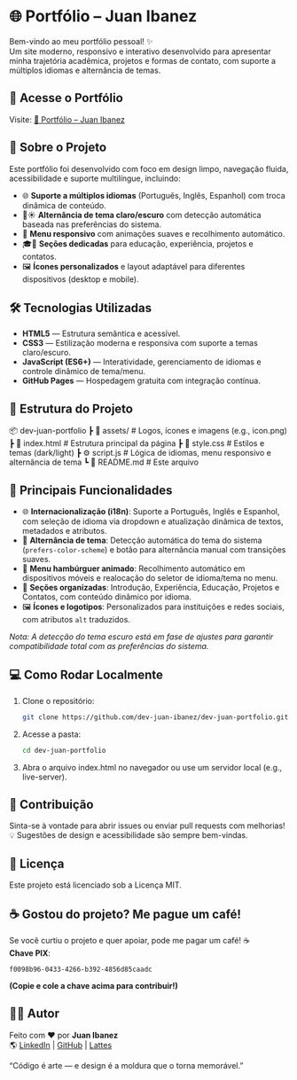 # 🌐 Portfólio – Juan Ibanez

Bem-vindo ao meu portfólio pessoal! ✨  
Um site moderno, responsivo e interativo desenvolvido para apresentar minha trajetória acadêmica, projetos e formas de contato, com suporte a múltiplos idiomas e alternância de temas.

## 🚀 Acesse o Portfólio

Visite: <a href="https://dev-juan-ibanez.github.io/dev-juan-portfolio/" target="_blank"> 🔗 Portfólio – Juan Ibanez </a>

## 🧭 Sobre o Projeto

Este portfólio foi desenvolvido com foco em design limpo, navegação fluida, acessibilidade e suporte multilíngue, incluindo:

- 🌐 **Suporte a múltiplos idiomas** (Português, Inglês, Espanhol) com troca dinâmica de conteúdo.  
- 🌙☀️ **Alternância de tema claro/escuro** com detecção automática baseada nas preferências do sistema.  
- 📱 **Menu responsivo** com animações suaves e recolhimento automático.  
- 🎓💼 **Seções dedicadas** para educação, experiência, projetos e contatos.  
- 🖼️ **Ícones personalizados** e layout adaptável para diferentes dispositivos (desktop e mobile).

## 🛠️ Tecnologias Utilizadas

- **HTML5** — Estrutura semântica e acessível.  
- **CSS3** — Estilização moderna e responsiva com suporte a temas claro/escuro.  
- **JavaScript (ES6+)** — Interatividade, gerenciamento de idiomas e controle dinâmico de tema/menu.  
- **GitHub Pages** — Hospedagem gratuita com integração contínua.

## 📁 Estrutura do Projeto
📦 dev-juan-portfolio
┣ 📂 assets/           # Logos, ícones e imagens (e.g., icon.png)
┣ 📜 index.html        # Estrutura principal da página
┣ 🎨 style.css         # Estilos e temas (dark/light)
┣ ⚙️ script.js         # Lógica de idiomas, menu responsivo e alternância de tema
┗ 📄 README.md         # Este arquivo

## 🎨 Principais Funcionalidades

- 🌐 **Internacionalização (i18n)**: Suporte a Português, Inglês e Espanhol, com seleção de idioma via dropdown e atualização dinâmica de textos, metadados e atributos.  
- 🔄 **Alternância de tema**: Detecção automática do tema do sistema (`prefers-color-scheme`) e botão para alternância manual com transições suaves.  
- 📱 **Menu hambúrguer animado**: Recolhimento automático em dispositivos móveis e realocação do seletor de idioma/tema no menu.  
- 🧩 **Seções organizadas**: Introdução, Experiência, Educação, Projetos e Contatos, com conteúdo dinâmico por idioma.  
- 🖼️ **Ícones e logotipos**: Personalizados para instituições e redes sociais, com atributos `alt` traduzidos.


*Nota: A detecção do tema escuro está em fase de ajustes para garantir compatibilidade total com as preferências do sistema.*

## 💻 Como Rodar Localmente

1. Clone o repositório:
   ```bash
   git clone https://github.com/dev-juan-ibanez/dev-juan-portfolio.git
   ````
2. Acesse a pasta:
    ```bash
    cd dev-juan-portfolio
    ````
3. Abra o arquivo index.html no navegador ou use um servidor local (e.g., live-server).

## 🧩 Contribuição

Sinta-se à vontade para abrir issues ou enviar pull requests com melhorias! 💡
Sugestões de design e acessibilidade são sempre bem-vindas.

## 📜 Licença
Este projeto está licenciado sob a Licença MIT.

## ☕ Gostou do projeto? Me pague um café!
Se você curtiu o projeto e quer apoiar, pode me pagar um café! ☕  
**Chave PIX**:  
```text
f0098b96-0433-4266-b392-4856d85caadc
```
**(Copie e cole a chave acima para contribuir!)**


## 🧑‍💻 Autor

Feito com ❤️ por **Juan Ibanez**  
🌎 [LinkedIn](https://www.linkedin.com/in/juan-ibanez-df/) | [GitHub](https://github.com/dev-juan-ibanez) | [Lattes](https://lattes.cnpq.br/1029223661167123)

“Código é arte — e design é a moldura que o torna memorável.”
